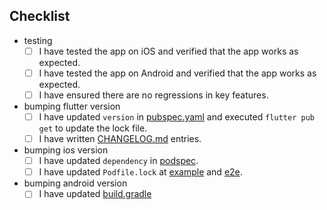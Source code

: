 ## Checklist

- testing
  - [ ] I have tested the app on iOS and verified that the app works as expected.
  - [ ] I have tested the app on Android and verified that the app works as expected.
  - [ ] I have ensured there are no regressions in key features.
- bumping flutter version
  - [ ] I have updated `version` in [pubspec.yaml](/flutter/nativebrik_bridge/pubspec.yaml) and executed `flutter pub get` to update the lock file.
  - [ ] I have written [CHANGELOG.md](/flutter/nativebrik_bridge/CHANGELOG.md) entries.
- bumping ios version
  - [ ] I have updated `dependency` in [podspec](/flutter/nativebrik_bridge/ios/nativebrik_bridge.podspec).
  - [ ] I have updated `Podfile.lock` at [example](/flutter/nativebrik_bridge/example/ios/Podfile.lock) and [e2e](/flutter/nativebrik_bridge/e2e/ios/Podfile.lock).
- bumping android version
  - [ ] I have updated [build.gradle](/flutter/nativebrik_bridge/android/build.gradle)
